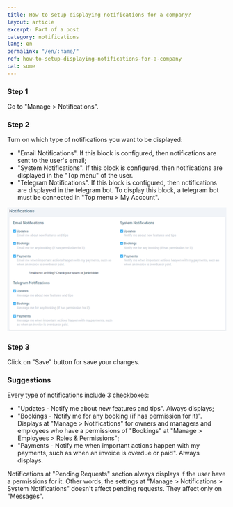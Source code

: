 ```yaml
---
title: How to setup displaying notifications for a company?
layout: article
excerpt: Part of a post
category: notifications
lang: en
permalink: "/en/:name/"
ref: how-to-setup-displaying-notifications-for-a-company
cat: some
---
```


### **Step 1**

Go to "Manage > Notifications".

### **Step 2**

Turn on which type of notifications you want to be displayed:
- "Email Notifications". If this block is configured, then notifications are sent to the user's email;
- "System Notifications". If this block is configured, then notifications are displayed in the "Top menu" of the user.
- "Telegram Notifications". If this block is configured, then notifications are displayed in the telegram bot. To display this block, a telegram bot must be connected in "Top menu > My Account".

![How_to_setup_displaying_notifications_for_company1](/assets/images/how_to_setup_displaying_notifications_for_company1.png)

### **Step 3**

Click on "Save" button for save your changes.

### **Suggestions**

Every type of notifications include 3 checkboxes:
- "Updates - Notify me about new features and tips". Always displays;
- "Bookings - Notify me for any booking (if has permission for it)". Displays at "Manage > Notifications" for owners and managers and employees who have a permissions of "Bookings" at "Manage > Employees > Roles & Permissions";
- "Payments - Notify me when important actions happen with my payments, such as when an invoice is overdue or paid". Always displays.

Notifications at "Pending Requests" section always displays if the user have a permissions for it. Other words, the settings at "Manage > Notifications > System Notifications" doesn't affect pending requests. They affect only on "Messages".